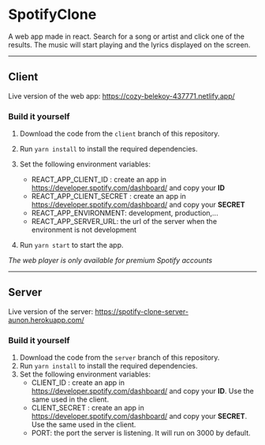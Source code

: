 # SpotifyClone

A web app made in react. Search for a song or artist and click one of the results. The music will start playing and the lyrics displayed on the screen.

---
## Client

Live version of the web app: https://cozy-belekoy-437771.netlify.app/

### Build it yourself

1. Download the code from the `client` branch of this repository.
2. Run `yarn install` to install the required dependencies.
3. Set the following environment variables:
    - REACT_APP_CLIENT_ID : create an app in https://developer.spotify.com/dashboard/ and copy your **ID**
    - REACT_APP_CLIENT_SECRET : create an app in https://developer.spotify.com/dashboard/ and copy your **SECRET**
    - REACT_APP_ENVIRONMENT: development, production,...
    - REACT_APP_SERVER_URL: the url of the server when the environment is not development

4. Run `yarn start` to start the app.

*The web player is only available for premium Spotify accounts*

---

## Server 

Live version of the server: https://spotify-clone-server-aunon.herokuapp.com/

### Build it yourself

1. Download the code from the `server` branch of this repository.
2. Run `yarn install` to install the required dependencies.
3. Set the following environment variables:
    - CLIENT_ID : create an app in https://developer.spotify.com/dashboard/ and copy your **ID**. Use the same used in the client.
    - CLIENT_SECRET : create an app in https://developer.spotify.com/dashboard/ and copy your **SECRET**. Use the same used in the client.
    - PORT: the port the server is listening. It will run on 3000 by default.
